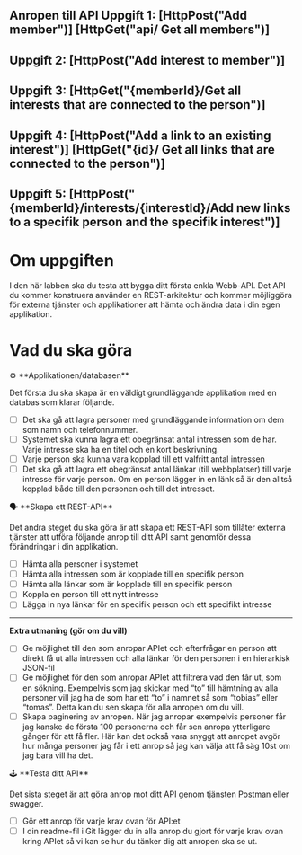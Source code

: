 Anropen till API
Uppgift 1:
[HttpPost("Add member")]
[HttpGet("api/ Get all members")]
-----------------------------------------------------------------------------------------------------------------------------------------
Uppgift 2:
[HttpPost("Add interest to member")]
-----------------------------------------------------------------------------------------------------------------------------------------
Uppgift 3:
[HttpGet("{memberId}/Get all interests that are connected to the person")]
-----------------------------------------------------------------------------------------------------------------------------------------
Uppgift 4:
[HttpPost("Add a link to an existing interest")]
[HttpGet("{id}/ Get all links that are connected to the person")]
-----------------------------------------------------------------------------------------------------------------------------------------
Uppgift 5:
[HttpPost("{memberId}/interests/{interestId}/Add new links to a specifik person and the specifik interest")]
-----------------------------------------------------------------------------------------------------------------------------------------

# Om uppgiften

I den här labben ska du testa att bygga ditt första enkla Webb-API. Det API du kommer konstruera använder en REST-arkitektur och kommer möjliggöra för externa tjänster och applikationer att hämta och ändra data i din egen applikation.

# Vad du ska göra

<aside>
⚙️ **Applikationen/databasen**

Det första du ska skapa är en väldigt grundläggande applikation med en databas som klarar följande.

- [ ]  Det ska gå att lagra personer med grundläggande information om dem som namn och telefonnummer.
- [ ]  Systemet ska kunna lagra ett obegränsat antal intressen som de har. Varje intresse ska ha en titel och en kort beskrivning.
- [ ]  Varje person ska kunna vara kopplad till ett valfritt antal intressen
- [ ]  Det ska gå att lagra ett obegränsat antal länkar (till webbplatser) till varje intresse för varje person. Om en person lägger in en länk så är den alltså kopplad både till den personen och till det intresset.
</aside>

<aside>
🗣 **Skapa ett REST-API**

Det andra steget du ska göra är att skapa ett REST-API som tillåter externa tjänster att utföra följande anrop till ditt API samt genomför dessa förändringar i din applikation.

- [ ]  Hämta alla personer i systemet
- [ ]  Hämta alla intressen som är kopplade till en specifik person
- [ ]  Hämta alla länkar som är kopplade till en specifik person
- [ ]  Koppla en person till ett nytt intresse
- [ ]  Lägga in nya länkar för en specifik person och ett specifikt intresse

---

**Extra utmaning (gör om du vill)**

- [ ]  Ge möjlighet till den som anropar APIet och efterfrågar en person att direkt få ut alla intressen och alla länkar för den personen i en hierarkisk JSON-fil
- [ ]  Ge möjlighet för den som anropar APIet att filtrera vad den får ut, som en sökning. Exempelvis som jag skickar med “to” till hämtning av alla personer vill jag ha de som har ett “to” i namnet så som “tobias” eller “tomas”. Detta kan du sen skapa för alla anropen om du vill.
- [ ]  Skapa paginering av anropen. När jag anropar exempelvis personer får jag kanske de första 100 personerna och får sen anropa ytterligare gånger för att få fler. Här kan det också vara snyggt att anropet avgör hur många personer jag får i ett anrop så jag kan välja att få säg 10st om jag bara vill ha det.
</aside>

<aside>
🕹️ **Testa ditt API**

Det sista steget är att göra anrop mot ditt API genom tjänsten [Postman](https://www.postman.com/) eller swagger. 

- [ ]  Gör ett anrop för varje krav ovan för API:et
- [ ]  I din readme-fil i Git lägger du in alla anrop du gjort för varje krav ovan kring APIet så vi kan se hur du tänker dig att anropen ska se ut.
</aside>
